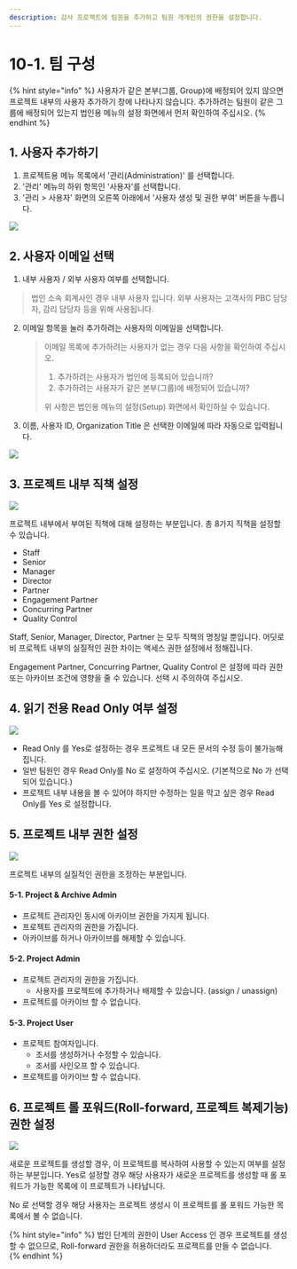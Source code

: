 ```yaml
---
description: 감사 프로젝트에 팀원을 추가하고 팀원 개개인의 권한을 설정합니다.
---
```


# 10-1. 팀 구성

{% hint style="info" %}
사용자가 같은 본부\(그룹, Group\)에 배정되어 있지 않으면 프로젝트 내부의 사용자 추가하기 창에 나타나지 않습니다. 추가하려는 팀원이 같은 그룹에 배정되어 있는지 법인용 메뉴의 설정 화면에서 먼저 확인하여 주십시오. 
{% endhint %}

## 1. 사용자 추가하기  

1. 프로젝트용 메뉴 목록에서 '관리\(Administration\)' 를 선택합니다. 
2. '관리' 메뉴의 하위 항목인 '사용자'를 선택합니다. 
3. '관리 &gt; 사용자' 화면의 오른쪽 아래에서 '사용자 생성 및 권한 부여' 버튼을 누릅니다. 

![](../../../.gitbook/assets/a_9_2-1_2.jpg)

## 2. 사용자 이메일 선택  

1.  내부 사용자 / 외부 사용자 여부를 선택합니다. 

   > 법인 소속 회계사인 경우 내부 사용자 입니다. 외부 사용자는 고객사의 PBC 담당자, 감리 담당자 등을 위해 사용됩니다.

2. 이메일 항목을 눌러 추가하려는 사용자의 이메일을 선택합니다. 

   > 이메일 목록에 추가하려는 사용자가 없는 경우 다음 사항을 확인하여 주십시오. 
   >
   > 1. 추가하려는 사용자가 법인에 등록되어 있습니까?
   > 2. 추가하려는 사용자가 같은 본부\(그룹\)에 배정되어 있습니까? 
   >
   > 위 사항은 법인용 메뉴의 설정\(Setup\) 화면에서 확인하실 수 있습니다.

3. 이름, 사용자 ID, Organization Title 은 선택한 이메일에 따라 자동으로 입력됩니다. 

![](../../../.gitbook/assets/a_9_2-1_3.jpg)

## 3. 프로젝트 내부 직책 설정 

![](../../../.gitbook/assets/a_9_2-1_4.jpg)

프로젝트 내부에서 부여된 직책에 대해 설정하는 부분입니다. 총 8가지 직책을 설정할 수 있습니다. 

* Staff
* Senior
* Manager
* Director
* Partner
* Engagement Partner
* Concurring Partner
* Quality Control

Staff, Senior, Manager, Director, Partner 는 모두 직책의 명칭일 뿐입니다. 어딧로비 프로젝트 내부의 실질적인 권한 차이는 액세스 권한 설정에서 정해집니다. 

Engagement Partner, Concurring Partner, Quality Control 은 설정에 따라 권한 또는 아카이브 조건에 영향을 줄 수 있습니다. 선택 시 주의하여 주십시오. 

## 4. 읽기 전용 Read Only 여부 설정 

![](../../../.gitbook/assets/a_9_2-1_4_assign-user-readonly.jpg)

* Read Only 를 Yes로 설정하는 경우 프로젝트 내 모든 문서의 수정 등이 불가능해 집니다. 
* 일반 팀원인 경우  Read Only를 No 로 설정하여 주십시오. \(기본적으로 No 가 선택되어 있습니다.\) 
* 프로젝트 내부 내용을 볼 수 있어야 하지만 수정하는 일을 막고 싶은 경우 Read Only를 Yes 로 설정합니다.  

## 5. 프로젝트 내부 권한 설정

![](../../../.gitbook/assets/a_9_2-1_4_assign-user-access.jpg)

프로젝트 내부의 실질적인 권한을 조정하는 부분입니다.  

#### 5-1. Project & Archive Admin 

* 프로젝트 관리자인 동시에 아카이브 권한을 가지게 됩니다. 
* 프로젝트 관리자의 권한을 가집니다. 
* 아카이브를 하거나 아카이브를 해제할 수 있습니다. 

#### 5-2. Project Admin

* 프로젝트 관리자의 권한을 가집니다. 
  * 사용자를 프로젝트에 추가하거나 배제할 수 있습니다. \(assign / unassign\) 
* 프로젝트를 아카이브 할 수 없습니다. 

#### 5-3. Project User 

* 프로젝트 참여자입니다. 
  * 조서를 생성하거나 수정할 수 있습니다. 
  * 조서를 사인오프 할 수 있습니다. 
* 프로젝트를 아카이브 할 수 없습니다.   

## 6.  프로젝트 롤 포워드\(Roll-forward, 프로젝트 복제기능\) 권한 설정 

![](../../../.gitbook/assets/a_9_2-1_4_assign-user-rf-permission.jpg)

새로운 프로젝트를 생성할 경우, 이 프로젝트를 복사하여 사용할 수 있는지 여부를 설정하는 부분입니다.  Yes로 설정할 경우 해당 사용자가 새로운 프로젝트를 생성할 때 롤 포워드가 가능한 목록에 이 프로젝트가 나타납니다. 

No 로 선택할 경우 해당 사용자는 프로젝트 생성시 이 프로젝트를 롤 포워드 가능한 목록에서 볼 수 없습니다. 

{% hint style="info" %}
법인 단계의 권한이 User Access 인 경우 프로젝트를 생성할 수 없으므로, Roll-forward 권한을 허용하더라도 프로젝트를 만들 수 없습니다.  
{% endhint %}

